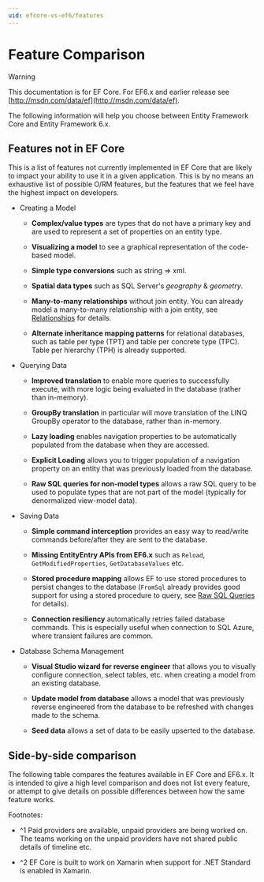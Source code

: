 ```yaml
---
uid: efcore-vs-ef6/features
---
```

# Feature Comparison

> [!WARNING]
> This documentation is for EF Core. For EF6.x and earlier release see [http://msdn.com/data/ef](http://msdn.com/data/ef).

The following information will help you choose between Entity Framework Core and Entity Framework 6.x.

## Features not in EF Core

This is a list of features not currently implemented in EF Core that are likely to impact your ability to use it in a given application. This is by no means an exhaustive list of possible O/RM features, but the features that we feel have the highest impact on developers.

* Creating a Model

     * **Complex/value types** are types that do not have a primary key and are used to represent a set of properties on an entity type.

     * **Visualizing a model** to see a graphical representation of the code-based model.

     * **Simple type conversions** such as string => xml.

     * **Spatial data types** such as SQL Server's *geography* & *geometry*.

     * **Many-to-many relationships** without join entity. You can already model a many-to-many relationship with a join entity, see [Relationships](../modeling/relationships.md) for details.

     * **Alternate inheritance mapping patterns** for relational databases, such as table per type (TPT) and table per concrete type (TPC). Table per hierarchy (TPH) is already supported.

* Querying Data

     * **Improved translation** to enable more queries to successfully execute, with more logic being evaluated in the database (rather than in-memory).

     * **GroupBy translation** in particular will move translation of the LINQ GroupBy operator to the database, rather than in-memory.

     * **Lazy loading** enables navigation properties to be automatically populated from the database when they are accessed.

     * **Explicit Loading** allows you to trigger population of a navigation property on an entity that was previously loaded from the database.

     * **Raw SQL queries for non-model types** allows a raw SQL query to be used to populate types that are not part of the model (typically for denormalized view-model data).

* Saving Data

     * **Simple command interception** provides an easy way to read/write commands before/after they are sent to the database.

     * **Missing EntityEntry APIs from EF6.x** such as `Reload`, `GetModifiedProperties`, `GetDatabaseValues` etc.

     * **Stored procedure mapping** allows EF to use stored procedures to persist changes to the database (`FromSql` already provides good support for using a stored procedure to query, see [Raw SQL Queries](../querying/raw-sql.md) for details).

     * **Connection resiliency** automatically retries failed database commands. This is especially useful when connection to SQL Azure, where transient failures are common.

* Database Schema Management

     * **Visual Studio wizard for reverse engineer** that allows you to visually configure connection, select tables, etc. when creating a model from an existing database.

     * **Update model from database** allows a model that was previously reverse engineered from the database to be refreshed with changes made to the schema.

     * **Seed data** allows a set of data to be easily upserted to the database.

## Side-by-side comparison

The following table compares the features available in EF Core and EF6.x. It is intended to give a high level comparison and does not list every feature, or attempt to give details on possible differences between how the same feature works.

<!--       Creating a Model  EF6.x  EF Core 1.0.0  Basic modelling (classes, properties, etc.)  Yes  Yes  Conventions  Yes  Yes  Custom conventions  Yes  Partial  Data annotations  Yes  Yes  Fluent API  Yes  Yes  Inheritance: Table per hierarchy (TPH)  Yes  Yes  Inheritance: Table per type (TPT)  Yes    Inheritance: Table per concrete class (TPC)  Yes    Shadow state properties    Yes  Alternate keys    Yes  Many-to-many: With join entity  Yes  Yes  Many-to-many: Without join entity  Yes    Key generation: Database  Yes  Yes  Key generation: Client    Yes  Complex/value types  Yes    Spatial data  Yes    Graphical visualization of model  Yes    Graphical drag/drop editor  Yes    Model format: Code  Yes  Yes  Model format: EDMX (XML)  Yes    Reverse engineer model from database: Command line    Yes  Reverse engineer model from database: VS wizard  Yes    Incremental update model from database  Yes          Querying Data  EF6.x  EF Core 1.0.0  LINQ: Simple queries  Stable  Stable  LINQ:
Moderate queries  Stable  Stabilizing  LINQ: Complex queries  Stable  In-Progress  LINQ: Queries using navigation properties  Stable  In-Progress  "Pretty" SQL generation  Poor  Yes  Mixed client/server evaluation    Yes  Loading related data: Eager  Yes  Yes  Loading related data: Lazy  Yes    Loading related data: Explicit  Yes    Raw SQL queries: Model types  Yes  Yes  Raw SQL queries: Un-mapped types  Yes    Raw SQL queries: Composing with LINQ    Yes        Saving Data  EF6.x  EF Core 1.0.0  SaveChanges  Yes  Yes  Change tracking: Snapshot  Yes  Yes  Change tracking: Notification  Yes  Yes  Accessing tracked state  Yes  Partial  Optimistic concurrency  Yes  Yes  Transactions  Yes  Yes  Batching of statements    Yes  Stored procedure  Yes    Detached graph support (N-Tier): Low level APIs  Poor  Yes  Detached graph support (N-Tier): End-to-end    Poor        Other Features  EF6.x  EF Core 1.0.0  Migrations  Yes  Yes  Database creation/deletion APIs  Yes  Yes  Seed data  Yes
Connection resiliency  Yes    Lifecycle hooks (events, command interception, ...)  Yes          Database Providers  EF6.x  EF Core 1.0.0  SQL Server  Yes  Yes  MySQL  Yes  Paid only, unpaid coming soon 1  PostgreSQL  Yes  Yes  Oracle  Yes  Paid only, unpaid coming soon 1  SQLite  Yes  Yes  SQL Compact  Yes  Yes  DB2  Yes  Yes  InMemory (for testing)    Yes  Azure Table Storage    Prototype  Redis    Prototype        Application Models  EF6.x  EF Core 1.0.0  WinForms  Yes  Yes  WPF  Yes  Yes  Console  Yes  Yes  ASP.NET  Yes  Yes  ASP.NET Core    Yes  Xamarin    Coming soon 2  UWP    Yes -->

Footnotes:
* ^1 Paid providers are available, unpaid providers are being worked on. The teams working on the unpaid providers have not shared public details of timeline etc.

* ^2 EF Core is built to work on Xamarin when support for .NET Standard is enabled in Xamarin.
